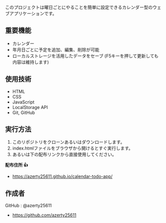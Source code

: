 このプロジェクトは曜日ごとにやることを簡単に設定できるカレンダー型のウェブアプリケーションです。

## 重要機能
- カレンダー
- 年月日ごとに予定を追加、編集、削除が可能
- ローカルストレージを活用したデータをセーブ (F5キーを押して更新しても内容は維持します)


## 使用技術
- HTML
- CSS
- JavaScript
- LocalStorage API
- Git, GitHub

## 実行方法
1. このリポジトリをクローンあるいはダウンロードします。
2. index.htmlファイルをブラウザから開けるとすぐ実行します。
3. あるいは下の配布リンクから直接使用してください。

**配布住所 👍**
- https://azerty25611.github.io/calendar-todo-app/

## 作成者
GitHub : @azerty25611
- https://github.com/azerty25611